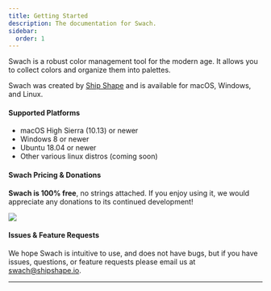 ```yaml
---
title: Getting Started
description: The documentation for Swach.
sidebar:
  order: 1
---
```


Swach is a robust color management tool for the modern age. It allows you to collect colors and organize them into palettes.

Swach was created by [Ship Shape](https://shipshape.io/) and is available for macOS, Windows, and Linux.

#### Supported Platforms

- macOS High Sierra (10.13) or newer
- Windows 8 or newer
- Ubuntu 18.04 or newer
- Other various linux distros (coming soon)

#### Swach Pricing & Donations

**Swach is 100% free**, no strings attached. If you enjoy using it, we would appreciate any donations
to its continued development!

<a href="https://www.buymeacoffee.com/shipshape" class="block mb-4">
  <img
    src="https://img.buymeacoffee.com/button-api/?text=Buy me a coffee&emoji=&slug=shipshape&button_colour=0b0039&font_colour=ffffff&font_family=Poppins&outline_colour=ffffff&coffee_colour=FFDD00"
  />
</a>

#### Issues & Feature Requests

We hope Swach is intuitive to use, and does not have bugs, but if you have issues, questions,
or feature requests please email us at
<a class="text-alt hover:text-color1" href="mailto:swach@shipshape.io">swach@shipshape.io</a>.

---
